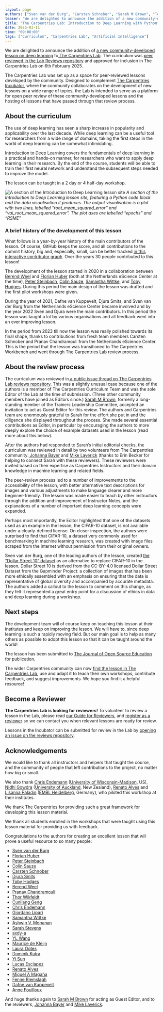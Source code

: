 ```yaml
---
layout: page
authors: ["Sven van der Burg", "Carsten Schnober", "Sarah M Brown", "Toby Hodges"]
teaser: "We are delighted to announce the addition of a new community-developed lesson on deep learning to The Carpentries Lab"
title: "The Carpentries Lab: Introduction to Deep Learning with Python"
date: 2025-03-11
time: "09:00:00"
tags: ["Curriculum", "Carpentries Lab", "Artificial Intelligence"]
---
```


We are delighted to announce the addition of [a new community-developed lesson on deep learning](https://carpentries-lab.github.io/deep-learning-intro/) 
to[ The Carpentries Lab](https://carpentries-lab.org/). The curriculum was [peer reviewed in the Lab Reviews repository](https://github.com/carpentries-lab/reviews/issues/25) 
and approved for inclusion in The Carpentries Lab on 6th February 2025.

The Carpentries Lab was set up as a space for peer-reviewed lessons developed by the community. Designed to 
complement [The Carpentries Incubator](https://carpentries-incubator.org/), where the community collaborates on the 
development of new lessons on a wide range of topics, the Lab is intended to serve as a platform for open peer review of 
these community-developed lessons and the hosting of lessons that have passed through that review process.


## **About the curriculum**

The use of deep learning has seen a sharp increase in popularity and applicability over the last decade. While deep
learning can be a useful tool for researchers from a wide range of domains, taking the first steps in the world of 
deep learning can be somewhat intimidating. 

Introduction to Deep Learning covers the fundamentals of deep learning in a practical and hands-on manner, for 
researchers who want to apply deep learning in their research. By the end of the course, students will be able to 
train their first neural network and understand the subsequent steps needed to improve the model.

The lesson can be taught in a 2 day or 4 half-day workshop.


![A section of the Introduction to Deep Learning lesson site](/blog/2025/03/intro-dl-screengrab.png)
_A section of the Introduction to Deep Learning lesson site, featuring a Python code block and the data visualisation it produces. The output visualisation is a plot with two lines, labelled “root_mean_squared_error” and “val_root_mean_squared_error”. The plot axes are labelled “epochs” and “RSME”_

### A brief history of the development of this lesson

What follows is a year-by-year history of the main contributors of the lesson. Of course, GitHub keeps the score, and all 
contributions to the commit history, big and, especially, small, can be better tracked 
[in this interactive contributor graph](https://github.com/carpentries-lab/deep-learning-intro/graphs/contributors). 
Over the years 30 people contributed to this lesson!

The development of the lesson started in 2020 in a collaboration between [Berend Weel](https://github.com/bpmweel) and 
[Florian Huber](https://github.com/florian-huber) (both at the Netherlands eScience Center at the time), 
[Peter Steinbach](https://github.com/psteinb), [Colin Sauze](https://github.com/colinsauze), 
[Samantha Wittke](https://github.com/samumantha), and [Toby Hodges](https://github.com/tobyhodges). 
During this period the main design of the lesson was drafted and the first pilot workshops were given.

During the year of 2021, Dafne van Kuppevelt, Djura Smits, and Sven van der Burg from the Netherlands eScience Center 
became involved and by the year 2022 Sven and Djura were the main contributors. In this period the lesson was taught a 
lot by various organisations and all feedback went into an ever improving lesson.

In the period from 2023 till now the lesson was really polished towards its final shape, thanks to contributions from 
fresh team members Carsten Schnober and Pranav Chandramouli from the Netherlands eScience Center. This is the period that 
the lesson was transitioned to The Carpentries Workbench and went through The Carpentries Lab review process.


## **About the review process**

The curriculum was reviewed in[ a public issue thread on The Carpentries Lab reviews repository](https://github.com/carpentries-lab/reviews/issues/25). 
This was a slightly unusual case because one of the authors is a member of The Carpentries Curriculum Team and was the 
sole Editor of the Lab at the time of submission. (Three other community members have joined as Editors since.) 
[Sarah M Brown](https://github.com/brownsarahm), formerly a long-standing member of the Trainers Leadership Committee, 
accepted an invitation to act as Guest Editor for this review. The authors and Carpentries team are enormously grateful 
to Sarah for the effort she put in and the diligence she displayed throughout the process. She made several essential 
contributions as Editor, in particular by encouraging the authors to more deeply explore the choice of example datasets 
used in the lesson (read more about this below). 

After the authors had responded to Sarah’s initial editorial checks, the curriculum was reviewed in detail by two 
volunteers from The Carpentries community:[ Johanna Bayer](https://github.com/PaulaNietoG) and 
[Mike Laverick](https://github.com/mike-ivs) (thanks to Erin Becker for helping to connect Sarah with these reviewers). 
These reviewers were invited based on their expertise as Carpentries Instructors and their domain knowledge in machine 
learning and related fields.

The peer-review process led to a number of improvements to the accessibility of the lesson, with better alternative text 
descriptions for images and various adjustments to make language clearer and more beginner-friendly. The lesson was made 
easier to teach by other instructors through the addition and improvement of Instructor Notes, and the explanations of a 
number of important deep learning concepts were expanded. 

Perhaps most importantly, the Editor highlighted that one of the datasets used as an example in the lesson, the CIFAR-10 
dataset, is not available under a clearly-defined license. On closer inspection, the authors were surprised to find that 
CIFAR-10, a dataset very commonly used for benchmarking in machine learning research, was created with image files 
scraped from the internet without permission from their original owners. 

Sven van der Burg, one of the leading authors of the lesson, created [the “Dollar Street 10” dataset](https://zenodo.org/records/10970014) 
as an alternative to replace CIFAR-10 in the lesson. Dollar Street 10 is derived from the CC-BY-4.0 licensed Dollar 
Street Dataset from the Gapminder Project: a collection of images that has been more ethically assembled with an emphasis 
on ensuring that the data is representative of global diversity and accompanied by accurate metadata. The authors added a 
callout to the lesson to comment on this change, as they felt it represented a great entry point for a discussion of 
ethics in data and deep learning during a workshop.


## **Next steps**

The development team will of course keep on teaching this lesson at their institutes and keep on improving the lesson. We 
will have to, since deep learning is such a rapidly moving field. But our main goal is to help as many others as possible 
to adopt this lesson so that it can be taught around the world!

The lesson has been submitted to [The Journal of Open Source Education](https://jose.theoj.org/) for publication.

The wider Carpentries community can now [find the lesson in The Carpentries Lab](https://carpentries-lab.github.io/deep-learning-intro/), use and adapt it to teach their own workshops, contribute feedback, and suggest improvements. We hope you find it a helpful resource!


## Become a Reviewer

**The Carpentries Lab is looking for reviewers!** To volunteer to review a lesson in the Lab, please read
[ our Guide for Reviewers](https://github.com/carpentries-lab/reviews/blob/main/docs/reviewer_guide.md), and
[ register as a reviewer](https://forms.gle/cFD4nVjstTtVYoxg8) so we can contact you when relevant lessons are ready for 
review.

Lessons in the Incubator can be submitted for review in the Lab by [opening an issue on the reviews repository](https://github.com/carpentries-lab/reviews/issues/new?assignees=tobyhodges&labels=review&template=review_submission.yml&title=%5BReview%5D%3A+).


## **Acknowledgements**

We would like to thank all instructors and helpers that taught the course, and the community of people that left 
contributions to the project, no matter how big or small.

We also thank [Chris Endemann](https://github.com/qualiaMachine/) ([University of Wisconsin-Madison](https://www.wisc.edu/), US), 
[Nidhi Gowdra](https://nz.linkedin.com/in/nidhi-gowdra) ([University of Auckland](https://www.auckland.ac.nz/), 
New Zealand), [Renato Alves](https://github.com/unode) and 
[Lisanna Paladin](https://github.com/lisanna) ([EMBL Heidelberg](https://www.embl.org/sites/heidelberg/), Germany), 
who piloted this workshop at their institutes.

We thank The Carpentries for providing such a great framework for developing this lesson material.

We thank all students enrolled in the workshops that were taught using this lesson material for providing us with 
feedback.

Congratulations to the authors for creating an excellent lesson that will prove a useful resource to so many people:

* [Sven van der Burg](https://github.com/svenvanderburg)
* [Florian Huber](https://github.com/florian-huber/)
* [Peter Steinbach](https://github.com/psteinb/)
* [Colin Sauze](https://github.com/colinsauze/)
* [Carsten Schnober](https://github.com/carschno/)
* [Djura Smits](https://github.com/dsmits/)
* [Toby Hodges](https://github.com/tobyhodges/)
* [Berend Weel](https://github.com/bpmweel)
* [Pranav Chandramouli](https://github.com/cpranav93/)
* [Thor Wikfeldt](https://github.com/wikfeldt/)
* [Cunliang Geng](https://github.com/CunliangGeng/)
* [Chris Endemann](https://github.com/qualiaMachine/)
* [Giordano Lipari](https://github.com/wmotion/)
* [Samantha Wittke](https://github.com/samumantha)
* [Ashwin V. Mohanan](https://github.com/ashwinvis)
* [Sarah Stevens](https://github.com/sstevens2)
* [axdy-a](https://github.com/axdy-a)
* [YL Wang](https://github.com/code4yonglei)
* [Maurice de Kleijn](https://github.com/Morrizzzzz)
* [Laura Ootes](https://github.com/laurasootes)
* [Dominik Kutra](https://github.com/k-dominik)
* [Yi Sun](https://github.com/sunyi000)
* [Lucas Esclapez](https://github.com/esclapez)
* [Renato Alves](https://github.com/unode)
* [Miguel A Magaña](https://github.com/miguel-mx)
* [Fenne Riemslagh](https://github.com/FenneRiemslagh)
* [Dafne van Kuppevelt](https://github.com/dafnevk)
* [Anne Fouilloux](https://github.com/annefou)

And huge thanks again to [Sarah M Brown](https://github.com/brownsarahm) for acting as Guest Editor, and to the 
reviewers, [Johanna Bayer](https://github.com/likeajumprope) and [Mike Laverick](https://github.com/mike-ivs).